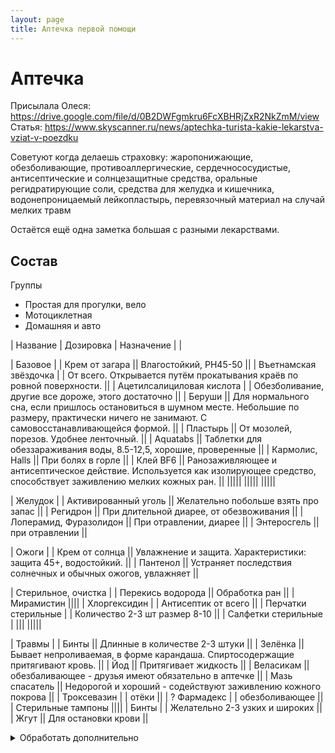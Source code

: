 ```yaml
---
layout: page
title: Аптечка первой помощи
---
```


# Аптечка

Присылала Олеся: https://drive.google.com/file/d/0B2DWFgmkru6FcXBHRjZxR2NkZmM/view
Статья: https://www.skyscanner.ru/news/aptechka-turista-kakie-lekarstva-vziat-v-poezdku

Советуют когда делаешь страховку: жаропонижающие, обезболивающие, противоаллергические, сердечнососудистые, антисептические и солнцезащитные средства, оральные регидратирующие соли, средства для желудка и кишечника, водонепроницаемый лейкопластырь, перевязочный материал на случай мелких травм

Остаётся ещё одна заметка большая с разными лекарствами.

## Состав

Группы  
- Простая для прогулки, вело
- Мотоциклетная
- Домашняя и авто


| Название | Дозировка | Назначение | |

| Базовое |
| Крем от загара || Влагостойкий, PH45-50 ||
| Въетнамская звёздочка     | | От всего. Открывается путём прокатывания краёв по ровной поверхности. ||
| Ацетилсалициловая кислота | | Обезболивание, другие все дороже, этого достаточно ||
| Беруши || Для нормального сна, если пришлось остановиться в шумном месте. Небольшие по размеру, практически ничего не занимают. С самовосстанавливающейся формой. ||
| Пластырь || От мозолей, порезов. Удобнее ленточный. ||
| Aquatabs || Таблетки для обеззараживания воды, 8.5-12,5, хорошие, проверенные ||
| Кармолис, Halls || При болях в горле ||
| Клей BF6 || Ранозаживляющее и антисептическое действие. Используется как изолирующее средство, способствует заживлению мелких кожных ран. ||
|||||
|||||
|||||

| Желудок |
| Активированный уголь || Желательно побольше взять про запас ||
| Регидрон || При длительной диарее, от обезвоживания ||
| Лоперамид, Фуразолидон || При отравлении, диарее ||
| Энтеросгель || при отравлении ||

| Ожоги |
| Крем от солнца || Увлажнение и защита. Характеристики: защита 45+, водостойкий. ||
| Пантенол || Устраняет последствия солнечных и обычных ожогов, увлажняет ||

| Стерильное, очистка |
| Перекись водорода || Обработка ран ||
| Мирамистин ||||
| Хлоргексидин              | | Антисептик от всего ||
| Перчатки стерильные       | | Количество 2-3 шт размер 8-10 ||
| Салфетки стерильные       | |||
|||||


| Травмы |
| Бинты   || Длинные в количестве 2-3 штуки ||
| Зелёнка || Бывает непроливаемая, в форме карандаша. Спиртосодержащие притягивают кровь. ||
| Йод || Притягивает жидкость ||
| Веласикам || обезбаливающее - друзья имеют обязательно в аптечке ||
| Мазь спасатель || Недорогой и хороший - содействуют заживлению кожного покрова ||
| Троксевазин               | | отёки ||
| ? Фармадекс                 | | обезболивающее ||
| Стерильные тампоны ||||
| Бинты | | Желательно 2-3 узких и широких ||
| Жгут || Для остановки крови ||


<details>
    <summary>Обработать дополнительно</summary>

|  |
|||||
|||||
|||||
|||||

Домашняя и авто
| Градусник || Например B.Well-03 ||
| Оксиметр ||||



## Препараты с идентичным составом, но очень разной ценой

1. Нурофен (120руб) = Ибупрофен (10руб)
2. Мезим (300руб) = Панкреатин (30руб)
3. Но-шпа (150руб) = Дротаверина гидрохлорид (30руб)
4. Панадол(50руб) = Парацетамол (5руб)
5. Белосалик (380руб) = Акридерм СК (40руб)
6. Бепантен (250руб) = Декспантенол (100руб)
7. Бетасерк(600руб) = Бетагистин (250руб)
8. Быструмгель (180руб) = Кетопрофен (60руб)
9. Вольтарен (300руб) = Диклофенак (40руб)
10. Гастрозол (120руб) = Омепразол (50руб)
11. Детралекс (580руб) = Венарус (300руб)
12. Дифлюкан (400руб) = Флуконазол (30руб)
13. Длянос (100руб) = Риностоп(30руб)
14. Зантак (280руб) = Ранитидин (30руб)
15. Зиртек (220руб) = Цетиринакс (80руб)
16. Зовиракс (240руб) = Ацикловир (40руб)
17. Иммунал (200руб) = Эхинацеи экстракт (50руб)
18. Имодиум (300руб) = Лоперамид (20 руб)
19. Йодомарин (220руб) = Калия йодид (100руб)
20. Кавинтон (580руб) = Винпоцетин(200руб)
21. Кларитин (180руб) = Лорагексал (60руб)
22. Клацид (600руб) = Кларитромицин (180руб)
23. Лазолван (320руб) = Амброксол (20руб)
24. Ламизил (400руб) = Тербинафин (100руб)
25. Лиотон-1000 (350руб) = Гепарин-акригель 1000 (120руб)
26. Ломилан (150руб) = Лорагексал (50руб)
27. Максидекс (120руб) = Дексаметазон (40руб)
28. Мидриацил (360руб) = Тропикамид (120руб)
29. Мирамистин (200руб) = Хлоргексидин (10руб)
30. Мовалис (410руб) = Мелоксикам (80руб)
31. Нейромультивит (250руб) = Пентовит (50руб)
32. Нормодипин (620руб) = Амлодипин (40руб)
33. Омез (180руб) = Омепразол (50руб)
34. Панангин (140руб) = Аспаркам (10руб)
35. Пантогам (350руб) = Пантокальцин (230руб)
36. Ринонорм (50руб) = Риностоп (20руб)
37. Сумамед (450руб) = Азитромицин (90руб)
38. Трентал(200руб) = Пентоксифиллин (50руб)
39. Трихопол (90руб) = Метронидазол (10руб)
40. Троксевазин (220руб) = Троксерутин (110руб)
41. Ультоп (270руб) = Омепразол (50руб)
42. Фастум-гель (250руб) = Кетопрофен (70руб)
43. Финлепсин (280руб) = Карбамазепин (50руб)
44. Флюкостат (200руб) = Флуконазол (20руб)
45. Фурамаг (380руб) = Фурагин (40руб)
46. Хемомицин (300руб) = Азитромицин (100руб)
47. Энап (150руб) = Эналаприл (70руб)
48. Эрсефурил (400руб) = Фуразолидон (40руб)


## Лекция Гид приключений от 13 апреля 2014 года

Горняшка: регидрон, глюкосалан (порошки с витаминами), сухофрукты, чай. Церукал (таблетки и ампулы)
Мезим фистал ношпа под рукой, от простуды, стрепсилс леденцы, крема от солнца
Пока не опустишься не заживает, левомиколь заживляет быстрее, перекись

Школа 138, Гид приключений
Лектор: Нина 

Травмы: вывихи, переломы, раны
Солнечный удар
Укус клеща
Комплектование аптечки

Рана - нарушение целостности кожного покрова.

Саму рану поверхностную можно обработать перекисью водорода, хлоргиксидин, зеленка, кипяченая вода. На крайний случай проточная горная река или ключ. Лучше заживают на воздухе, лучше не обвязывать.

Резаная (нож, шило), края острые и гладкие. Довольно чистая, грязь вымывается с кровью. Можно попробовать свести рану пластырем.

Ушибленная, края неровные. Может быть глубже, более загрязнена. Высока опасность нагноения.

Снаружи можно обработать йодом, внутрь его нельзя. 

Растяжения, вывихи и переломы
Растяжение - непривычное, несвойственное для связки движение. Симптомы: болезненность, припухлость и ограничение в движении.
Алгоритм помощи:
1. Холод - уменьшение боли, уменьшения отека (бывают охлаждающие пакеты, становится холодным при ударе), 15-20 мин, потом перерыв и снова
2. Фиксирующая повязка - покой, уменьшит объем движения, обезболивание, уменьшение отека

Повреждение лучезапястный сустав - движение привычно больше чем обычно. Накладывается восьмеркой бинт на всю кисть с пальцами. На ногу также.

Шапочка гиппократа. На волосистую часть головы. 

Повязка Дэзо при повреждении плечевого сустава. При переломе плечевого сустава. Плечо (выше локтя), предплечье (ниже локтя), кисть - последовательность. Привязывается к животу, под углом 90 градусов. Лучше подкладывать подмышку и под руку что-то для комфорта. 1. Вокруг талии (циркулярный тур) 2. На плечо (Фиксирующий тур) 3. Обматывается рука
Критерий правильности - 2 треугольника.

Вывих - нарушение, повреждение в суставе. 80% вывихов приходится на плечевой сустав. Сложный по структуре. Симптомы - рука повисла как плеть, резкая боль, резкое ограничение движения, изменение конфигурации, ассиметрия. Самостоятельно вправлять нежелательно, лучше это решать в больнице хирургом.
1. Холод 2. Фиксирующая повязка 3. Успокоительное

Перелом - нарушение целостности костной ткани. Открытый (когда кости повредили поверхность кожи) и закрытый перелом. 
Симптомы: боль, деформация, крипитация (похрустывания) при перемещении или подвижности, отек
Бывают:
Переломы своды - снаружи
Основания - внутренние
Ключицы, Лопаток, Плечевого пояса (плеча, предплечья), Кисти, Стопы, Таза, Бедра, Позвоночника, Голени
Всего в теле 5 литров.

Сотрясение головного мозга - встряска головного вещества. Относительно минимальные повреждения при воздействии на ерепную коробку. Кратковременная потеря сознания, головная боль, тошнота, рвота, выпадает кусок памяти (спрашивает каждые 3 минут), дезориентация, разные размеры зрачков. Обильно не поить, по треть стакана, чтобы не вызывать рвотный рефлекс.

Шина на шею - с помощью рубашки.

Кровотечения:
Каппилярное
Венозное. Кровь темного цвета. Ликвидируется куском давящей повязки - под бинтом что-то плотное.
Артериальное

На предплечье и голень - неэффективно. Место наложения бедро и предплечьей. можно поднять руку. 30 минут
Должна бледнеть, пульс должен пропасть, когда синяя конечность то артериальная продолжает поступать

Клещ
Если только присосался - масло, перекрывается кислород и он вылазит
Если присосался - нить, петельку накидываемййй


Аптечка:
Пантенол, мазь Спасатель (недорогой и хороший) - содействуют заживлению кожного покрова
Левомиколь - обменные заживляющие процессы и антибиотик, в случае воспаления повязки с этим средством, 2-3 раза в день. Хорошо себя показала в походах
Перекись водорода
Тампоны
Бинты, марлевые салфетки, лейкопластырь
Анальгин, Деклофинак, Найс - обезбаливающие
Дэнос и Витафон - помогает восстановиться после вывихов
Йод, зеленка, ватные палочки
Живот: ношпа, спазмагон, при переедании мизим, фестал
Иголка и нить

30-40 минут начинается действие таблетки


## Ситуации

### Укус клеща

</details>
